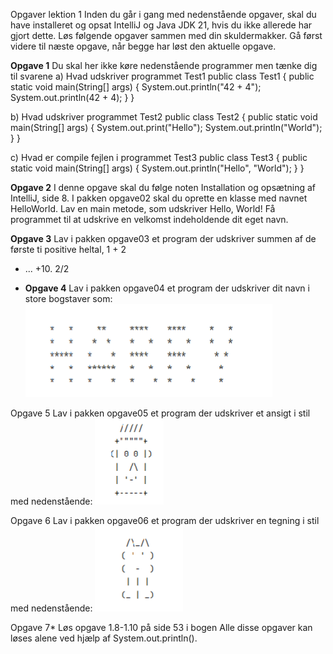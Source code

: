 Opgaver lektion 1
Inden du går i gang med nedenstående opgaver, skal du have installeret og opsat IntelliJ og
Java JDK 21, hvis du ikke allerede har gjort dette.
Løs følgende opgaver sammen med din skuldermakker. Gå først videre til næste opgave, når
begge har løst den aktuelle opgave.

**Opgave 1**
Du skal her ikke køre nedenstående programmer men tænke dig til svarene
a) Hvad udskriver programmet Test1
public class Test1 {
public static void main(String[] args) {
System.out.println("42 + 4");
System.out.println(42 + 4);
}
}

b) Hvad udskriver programmet Test2
public class Test2 {
public static void main(String[] args) {
System.out.print("Hello");
System.out.println("World");
}
}

c) Hvad er compile fejlen i programmet Test3
public class Test3 {
public static void main(String[] args) {
System.out.println("Hello", "World");
}
}

**Opgave 2**
I denne opgave skal du følge noten Installation og opsætning af IntelliJ, side 8.
I pakken opgave02 skal du oprette en klasse med navnet HelloWorld. Lav en main metode,
som udskriver Hello, World!
Få programmet til at udskrive en velkomst indeholdende dit eget navn.

**Opgave 3**
Lav i pakken opgave03 et program der udskriver summen af de første ti positive heltal, 1 + 2
+ ... +10.
  2/2
 
+ **Opgave 4**
  Lav i pakken opgave04 et program der udskriver dit navn i store bogstaver som:
  ![img.png](img.png)



Opgave 5
  Lav i pakken opgave05 et program der udskriver et ansigt i stil med nedenstående:
![img_2.png](img_2.png)

Opgave 6
  Lav i pakken opgave06 et program der udskriver en tegning i stil med nedenstående:
![img_1.png](img_1.png)

Opgave 7*
  Løs opgave 1.8-1.10 på side 53 i bogen
  Alle disse opgaver kan løses alene ved hjælp af System.out.println().